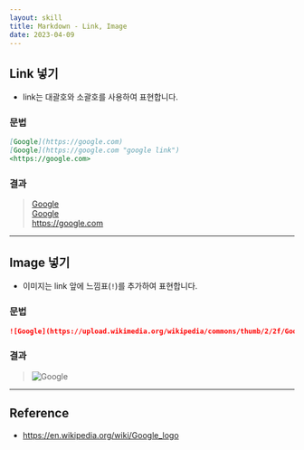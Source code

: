 ```yaml
---
layout: skill
title: Markdown - Link, Image
date: 2023-04-09
---
```





  


## Link 넣기

- link는 대괄호와 소괄호를 사용하여 표현합니다.

### 문법

```markdown
[Google](https://google.com)   
[Google](https://google.com "google link")   
<https://google.com>
```

### 결과

> [Google](https://google.com)   
> [Google](https://google.com "google link")   
> <https://google.com>




---




## Image 넣기

- 이미지는 link 앞에 느낌표(`!`)를 추가하여 표현합니다.

### 문법

```markdown
![Google](https://upload.wikimedia.org/wikipedia/commons/thumb/2/2f/Google_2015_logo.svg/500px-Google_2015_logo.svg.png)
```

### 결과

> ![Google](https://upload.wikimedia.org/wikipedia/commons/thumb/2/2f/Google_2015_logo.svg/500px-Google_2015_logo.svg.png)




---




## Reference

- <https://en.wikipedia.org/wiki/Google_logo>
